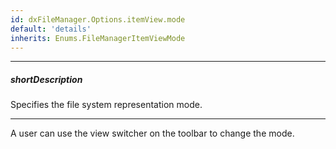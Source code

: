 ```yaml
---
id: dxFileManager.Options.itemView.mode
default: 'details'
inherits: Enums.FileManagerItemViewMode
---
```

---
##### shortDescription
Specifies the file system representation mode.

---

A user can use the view switcher on the toolbar to change the mode.
